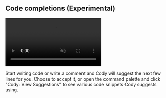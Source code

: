 ## Code completions (Experimental)

<video autoPlay muted loop playsInline>
    <source
        type="video/mp4"
        src="https://storage.googleapis.com/sourcegraph-assets/website/Product%20Animations/cody-completion-may2023.mp4"
    />
</video>

Start writing code or write a comment and Cody will suggest the next few lines for you. Choose to accept it, or open the command palette and click "Cody: View Suggestions" to see various code snippets Cody suggests using.
